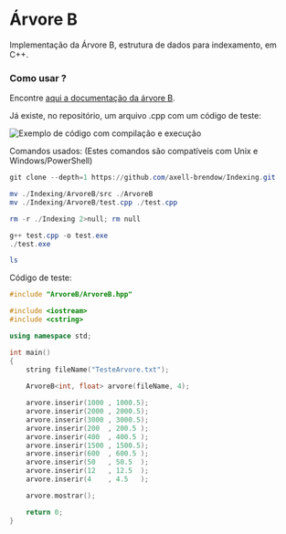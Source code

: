 # Árvore B
Implementação da Árvore B, estrutura de dados para indexamento, em C++.

### Como usar ?

Encontre [aqui a documentação da árvore B](https://htmlpreview.github.io/?https://raw.githubusercontent.com/axell-brendow/Indexing/master/ArvoreB/doc/html/files.html).

Já existe, no repositório, um arquivo .cpp com um código de teste:

![Exemplo de código com compilação e execução](https://i.imgur.com/6mgqFkM.png)

Comandos usados: (Estes comandos são compatíveis com Unix e Windows/PowerShell)

```PowerShell
git clone --depth=1 https://github.com/axell-brendow/Indexing.git

mv ./Indexing/ArvoreB/src ./ArvoreB
mv ./Indexing/ArvoreB/test.cpp ./test.cpp

rm -r ./Indexing 2>null; rm null

g++ test.cpp -o test.exe
./test.exe

ls

```

Código de teste:

```Cpp
#include "ArvoreB/ArvoreB.hpp"

#include <iostream>
#include <cstring>

using namespace std;

int main()
{
    string fileName("TesteArvore.txt");
    
    ArvoreB<int, float> arvore(fileName, 4);

    arvore.inserir(1000 , 1000.5);
    arvore.inserir(2000 , 2000.5);
    arvore.inserir(3000 , 3000.5);
    arvore.inserir(200  , 200.5 );
    arvore.inserir(400  , 400.5 );
    arvore.inserir(1500 , 1500.5);
    arvore.inserir(600  , 600.5 );
    arvore.inserir(50   , 50.5  );
    arvore.inserir(12   , 12.5  );
    arvore.inserir(4    , 4.5   );

    arvore.mostrar();

    return 0;
}

```